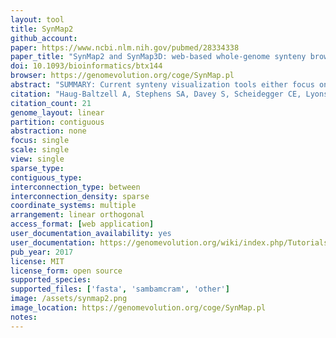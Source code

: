 ```yaml
---
layout: tool 
title: SynMap2
github_account: 
paper: https://www.ncbi.nlm.nih.gov/pubmed/28334338
paper_title: "SynMap2 and SynMap3D: web-based whole-genome synteny browsers."
doi: 10.1093/bioinformatics/btx144
browser: https://genomevolution.org/coge/SynMap.pl
abstract: "SUMMARY: Current synteny visualization tools either focus on small regions of sequence and do not illustrate genome-wide trends, or are complicated to use and create visualizations that are difficult to interpret. To address this challenge, The Comparative Genomics Platform (CoGe) has developed two web-based tools to visualize synteny across whole genomes. SynMap2 and SynMap3D allow researchers to explore whole genome synteny patterns (across two or three genomes, respectively) in responsive, web-based visualization and virtual reality environments. Both tools have access to the extensive CoGe genome database (containing over 30 000 genomes) as well as the option for users to upload their own data. By leveraging modern web technologies there is no installation required, making the tools widely accessible and easy to use. AVAILABILITY AND IMPLEMENTATION: Both tools are open source (MIT license) and freely available for use online through CoGe ( https://genomevolution.org ). SynMap2 and SynMap3D can be accessed at http://genomevolution.org/coge/SynMap.pl and http://genomevolution.org/coge/SynMap3D.pl , respectively. Source code is available: https://github.com/LyonsLab/coge ."
citation: "Haug-Baltzell A, Stephens SA, Davey S, Scheidegger CE, Lyons E. SynMap2 and SynMap3D: web-based whole-genome synteny browsers. Bioinformatics. academic.oup.com; 2017;33: 2197–2198."
citation_count: 21
genome_layout: linear
partition: contiguous
abstraction: none
focus: single
scale: single
view: single
sparse_type: 
contiguous_type: 
interconnection_type: between
interconnection_density: sparse
coordinate_systems: multiple
arrangement: linear orthogonal
access_format: [web application]
user_documentation_availability: yes
user_documentation: https://genomevolution.org/wiki/index.php/Tutorials
pub_year: 2017
license: MIT
license_form: open source
supported_species: 
supported_files: ['fasta', 'sambamcram', 'other']
image: /assets/synmap2.png
image_location: https://genomevolution.org/coge/SynMap.pl
notes: 
---
```

